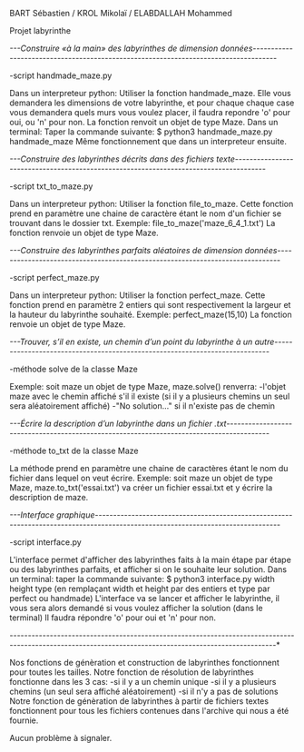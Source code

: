 BART Sébastien / KROL Mikolaï / ELABDALLAH Mohammed

Projet labyrinthe


*---Construire «à la main» des labyrinthes de dimension données------------------------------------------------------------------------------------*

 -script handmade_maze.py

Dans un interpreteur python:
	Utiliser la fonction handmade_maze.
	Elle vous demandera les dimensions de votre labyrinthe, et pour chaque chaque case vous demandera quels murs vous voulez placer, il faudra repondre 'o' pour oui, ou 		'n' pour non.
	La fonction renvoit un objet de type Maze.
Dans un terminal:
	Taper la commande suivante:
	$ python3 handmade_maze.py handmade_maze 
	Même fonctionnement que dans un interpreteur ensuite.


*---Construire des labyrinthes décrits dans des fichiers texte--------------------------------------------------------------------------------------*

 -script txt_to_maze.py

Dans un interpreteur python:
	Utiliser la fonction file_to_maze.
	Cette fonction prend en paramètre une chaine de caractère étant le nom d'un fichier se trouvant dans le dossier txt.
	Exemple: file_to_maze('maze_6_4_1.txt')
	La fonction renvoie un objet de type Maze.


*---Construire des labyrinthes parfaits aléatoires de dimension données------------------------------------------------------------------------------*

 -script perfect_maze.py

Dans un interpreteur python:
	Utiliser la fonction perfect_maze.
	Cette fonction prend en paramètre 2 entiers qui sont respectivement la largeur et la hauteur du labyrinthe souhaité.
	Exemple: perfect_maze(15,10)
	La fonction renvoie un objet de type Maze.


*---Trouver, s’il en existe, un chemin d’un point du labyrinthe à un autre----------------------------------------------------------------------------*

 -méthode solve de la classe Maze

 Exemple: soit maze un objet de type Maze, maze.solve() renverra:
	-l'objet maze avec le chemin affiché s'il il existe (si il y a plusieurs chemins un seul sera aléatoirement affiché)
	-"No solution..." si il n'existe pas de chemin


*---Écrire la description d’un labyrinthe dans un fichier .txt-----------------------------------------------------------------------------------------*

 -méthode to_txt de la classe Maze

 La méthode prend en paramètre une chaine de caractères étant le nom du fichier dans lequel on veut écrire.
 Exemple: soit maze un objet de type Maze, maze.to_txt('essai.txt') va créer un fichier essai.txt et y écrire la description de maze.


*---Interface graphique--------------------------------------------------------------------------------------------------------------------------------*

 -script interface.py

 L'interface permet d'afficher des labyrinthes faits à la main étape par étape ou des labyrinthes parfaits, et afficher si on le souhaite leur solution.
 Dans un terminal:
	taper la commande suivante:
		$ python3 interface.py width height type (en remplaçant width et height par des entiers et type par perfect ou handmade)
	L'interface va se lancer et afficher le labyrinthe, il vous sera alors demandé si vous voulez afficher la solution (dans le terminal)
	Il faudra répondre 'o' pour oui et 'n' pour non.

-------------------------------------------------------------------------------------------------------------------------------------------------------*

Nos fonctions de génèration et construction de labyrinthes fonctionnent pour toutes les tailles.
Notre fonction de résolution de labyrinthes fonctionne dans les 3 cas:
	-si il y a un chemin unique
	-si il y a plusieurs chemins (un seul sera affiché aléatoirement)
	-si il n'y a pas de solutions
Notre fonction de génèration de labyrinthes à partir de fichiers textes fonctionnent pour tous les fichiers contenues dans l'archive qui nous a été fournie.

Aucun problème à signaler.
